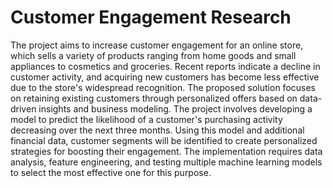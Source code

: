 # Customer Engagement Research

The project aims to increase customer engagement for an online store, 
which sells a variety of products ranging from home goods and small appliances to cosmetics and groceries. 
Recent reports indicate a decline in customer activity, and acquiring new customers has become less effective due to the store's widespread recognition. 
The proposed solution focuses on retaining existing customers through personalized offers based on data-driven insights and business modeling. The project involves developing a model to predict 
the likelihood of a customer's purchasing activity decreasing over the next three months. 
Using this model and additional financial data, customer segments will be identified to create personalized strategies for boosting their engagement. The implementation requires data analysis, 
feature engineering, and testing multiple machine learning models to select the most effective one for this purpose.